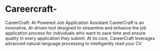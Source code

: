 # Careercraft-
CareerCraft: AI-Powered Job Application Assistant CareerCraft is an innovative, AI-driven tool designed to streamline and enhance the job application process for individuals who want to save time and ensure quality in every application they submit. At its core, CareerCraft leverages advanced natural language processing to intelligently read your CV
